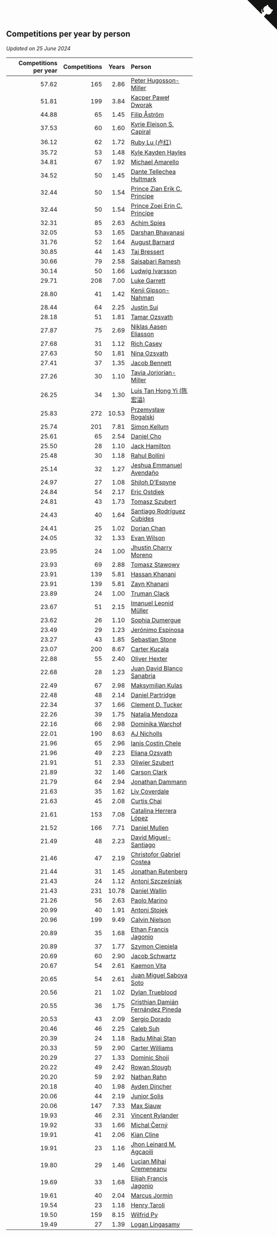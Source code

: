 ## Competitions per year by person

*Updated on 25 June 2024*

| Competitions per year | Competitions | Years | Person |
| ---: | ---: | ---: | :--- |
| 57.62 | 165 | 2.86 | [Peter Hugosson-Miller](https://www.worldcubeassociation.org/persons/2021HUGO01) |
| 51.81 | 199 | 3.84 | [Kacper Paweł Dworak](https://www.worldcubeassociation.org/persons/2020DWOR01) |
| 44.88 | 65 | 1.45 | [Filip Åström](https://www.worldcubeassociation.org/persons/2023ASTR01) |
| 37.53 | 60 | 1.60 | [Kyrie Eleison S. Capiral](https://www.worldcubeassociation.org/persons/2022CAPI02) |
| 36.12 | 62 | 1.72 | [Ruby Lu (卢红)](https://www.worldcubeassociation.org/persons/2022LURU01) |
| 35.72 | 53 | 1.48 | [Kyle Kayden Hayles](https://www.worldcubeassociation.org/persons/2022HAYL02) |
| 34.81 | 67 | 1.92 | [Michael Amarello](https://www.worldcubeassociation.org/persons/2022AMAR09) |
| 34.52 | 50 | 1.45 | [Dante Tellechea Hultmark](https://www.worldcubeassociation.org/persons/2023HULT01) |
| 32.44 | 50 | 1.54 | [Prince Zian Erik C. Principe](https://www.worldcubeassociation.org/persons/2022PRIN08) |
| 32.44 | 50 | 1.54 | [Prince Zoei Erin C. Principe](https://www.worldcubeassociation.org/persons/2022PRIN09) |
| 32.31 | 85 | 2.63 | [Achim Spies](https://www.worldcubeassociation.org/persons/2021SPIE01) |
| 32.05 | 53 | 1.65 | [Darshan Bhavanasi](https://www.worldcubeassociation.org/persons/2022BHAV01) |
| 31.76 | 52 | 1.64 | [August Barnard](https://www.worldcubeassociation.org/persons/2022BARN21) |
| 30.85 | 44 | 1.43 | [Taj Bressert](https://www.worldcubeassociation.org/persons/2023BRES01) |
| 30.66 | 79 | 2.58 | [Saisabari Ramesh](https://www.worldcubeassociation.org/persons/2021RAME01) |
| 30.14 | 50 | 1.66 | [Ludwig Ivarsson](https://www.worldcubeassociation.org/persons/2022IVAR01) |
| 29.71 | 208 | 7.00 | [Luke Garrett](https://www.worldcubeassociation.org/persons/2017GARR05) |
| 28.80 | 41 | 1.42 | [Kenji Gipson-Nahman](https://www.worldcubeassociation.org/persons/2023GIPS01) |
| 28.44 | 64 | 2.25 | [Justin Sui](https://www.worldcubeassociation.org/persons/2022SUIJ01) |
| 28.18 | 51 | 1.81 | [Tamar Ozsvath](https://www.worldcubeassociation.org/persons/2022OZSV04) |
| 27.87 | 75 | 2.69 | [Niklas Aasen Eliasson](https://www.worldcubeassociation.org/persons/2021ELIA01) |
| 27.68 | 31 | 1.12 | [Rich Casey](https://www.worldcubeassociation.org/persons/2023CASE06) |
| 27.63 | 50 | 1.81 | [Nina Ozsvath](https://www.worldcubeassociation.org/persons/2022OZSV03) |
| 27.41 | 37 | 1.35 | [Jacob Bennett](https://www.worldcubeassociation.org/persons/2023BENN04) |
| 27.26 | 30 | 1.10 | [Tavia Jorjorian-Miller](https://www.worldcubeassociation.org/persons/2023JORJ01) |
| 26.25 | 34 | 1.30 | [Luis Tan Hong Yi (陈宏溢)](https://www.worldcubeassociation.org/persons/2023YILU01) |
| 25.83 | 272 | 10.53 | [Przemysław Rogalski](https://www.worldcubeassociation.org/persons/2013ROGA02) |
| 25.74 | 201 | 7.81 | [Simon Kellum](https://www.worldcubeassociation.org/persons/2016KELL12) |
| 25.61 | 65 | 2.54 | [Daniel Cho](https://www.worldcubeassociation.org/persons/2021CHOD01) |
| 25.50 | 28 | 1.10 | [Jack Hamilton](https://www.worldcubeassociation.org/persons/2023HAMI08) |
| 25.48 | 30 | 1.18 | [Rahul Bollini](https://www.worldcubeassociation.org/persons/2023BOLL01) |
| 25.14 | 32 | 1.27 | [Jeshua Emmanuel Avendaño](https://www.worldcubeassociation.org/persons/2023AVEN01) |
| 24.97 | 27 | 1.08 | [Shiloh D’Espyne](https://www.worldcubeassociation.org/persons/2023DESP01) |
| 24.84 | 54 | 2.17 | [Eric Ostdiek](https://www.worldcubeassociation.org/persons/2022OSTD01) |
| 24.81 | 43 | 1.73 | [Tomasz Szubert](https://www.worldcubeassociation.org/persons/2022SZUB02) |
| 24.43 | 40 | 1.64 | [Santiago Rodríguez Cubides](https://www.worldcubeassociation.org/persons/2022CUBI01) |
| 24.41 | 25 | 1.02 | [Dorian Chan](https://www.worldcubeassociation.org/persons/2023DORI01) |
| 24.05 | 32 | 1.33 | [Evan Wilson](https://www.worldcubeassociation.org/persons/2023WILS11) |
| 23.95 | 24 | 1.00 | [Jhustin Charry Moreno](https://www.worldcubeassociation.org/persons/2023MORE20) |
| 23.93 | 69 | 2.88 | [Tomasz Stawowy](https://www.worldcubeassociation.org/persons/2021STAW01) |
| 23.91 | 139 | 5.81 | [Hassan Khanani](https://www.worldcubeassociation.org/persons/2018KHAN26) |
| 23.91 | 139 | 5.81 | [Zayn Khanani](https://www.worldcubeassociation.org/persons/2018KHAN28) |
| 23.89 | 24 | 1.00 | [Truman Clack](https://www.worldcubeassociation.org/persons/2023CLAC02) |
| 23.67 | 51 | 2.15 | [Imanuel Leonid Müller](https://www.worldcubeassociation.org/persons/2022MULL02) |
| 23.62 | 26 | 1.10 | [Sophia Dumergue](https://www.worldcubeassociation.org/persons/2023DUME02) |
| 23.49 | 29 | 1.23 | [Jerónimo Espinosa](https://www.worldcubeassociation.org/persons/2023ESPI07) |
| 23.27 | 43 | 1.85 | [Sebastian Stone](https://www.worldcubeassociation.org/persons/2022STON09) |
| 23.07 | 200 | 8.67 | [Carter Kucala](https://www.worldcubeassociation.org/persons/2015KUCA01) |
| 22.88 | 55 | 2.40 | [Oliver Hexter](https://www.worldcubeassociation.org/persons/2022HEXT01) |
| 22.68 | 28 | 1.23 | [Juan David Blanco Sanabria](https://www.worldcubeassociation.org/persons/2023SANA04) |
| 22.49 | 67 | 2.98 | [Maksymilian Kulas](https://www.worldcubeassociation.org/persons/2021KULA02) |
| 22.48 | 48 | 2.14 | [Daniel Partridge](https://www.worldcubeassociation.org/persons/2022PART02) |
| 22.34 | 37 | 1.66 | [Clement D. Tucker](https://www.worldcubeassociation.org/persons/2022TUCK09) |
| 22.26 | 39 | 1.75 | [Natalia Mendoza](https://www.worldcubeassociation.org/persons/2022MEND24) |
| 22.16 | 66 | 2.98 | [Dominika Warchoł](https://www.worldcubeassociation.org/persons/2021WARC01) |
| 22.01 | 190 | 8.63 | [AJ Nicholls](https://www.worldcubeassociation.org/persons/2015NICH04) |
| 21.96 | 65 | 2.96 | [Ianis Costin Chele](https://www.worldcubeassociation.org/persons/2021CHEL01) |
| 21.96 | 49 | 2.23 | [Eliana Ozsvath](https://www.worldcubeassociation.org/persons/2022OZSV01) |
| 21.91 | 51 | 2.33 | [Oliwier Szubert](https://www.worldcubeassociation.org/persons/2022SZUB01) |
| 21.89 | 32 | 1.46 | [Carson Clark](https://www.worldcubeassociation.org/persons/2023CLAR02) |
| 21.79 | 64 | 2.94 | [Jonathan Dammann](https://www.worldcubeassociation.org/persons/2021DAMM01) |
| 21.63 | 35 | 1.62 | [Liv Coverdale](https://www.worldcubeassociation.org/persons/2022COVE02) |
| 21.63 | 45 | 2.08 | [Curtis Chai](https://www.worldcubeassociation.org/persons/2022CHAI02) |
| 21.61 | 153 | 7.08 | [Catalina Herrera López](https://www.worldcubeassociation.org/persons/2017LOPE31) |
| 21.52 | 166 | 7.71 | [Daniel Mullen](https://www.worldcubeassociation.org/persons/2016MULL04) |
| 21.49 | 48 | 2.23 | [David Miguel-Santiago](https://www.worldcubeassociation.org/persons/2022MIGU02) |
| 21.46 | 47 | 2.19 | [Christofor Gabriel Costea](https://www.worldcubeassociation.org/persons/2022COST03) |
| 21.44 | 31 | 1.45 | [Jonathan Rutenberg](https://www.worldcubeassociation.org/persons/2023RUTE01) |
| 21.43 | 24 | 1.12 | [Antoni Szcześniak](https://www.worldcubeassociation.org/persons/2023SZCZ04) |
| 21.43 | 231 | 10.78 | [Daniel Wallin](https://www.worldcubeassociation.org/persons/2013WALL03) |
| 21.26 | 56 | 2.63 | [Paolo Marino](https://www.worldcubeassociation.org/persons/2021MARI04) |
| 20.99 | 40 | 1.91 | [Antoni Stojek](https://www.worldcubeassociation.org/persons/2022STOJ03) |
| 20.96 | 199 | 9.49 | [Calvin Nielson](https://www.worldcubeassociation.org/persons/2014NIEL03) |
| 20.89 | 35 | 1.68 | [Ethan Francis Jagonio](https://www.worldcubeassociation.org/persons/2022JAGO03) |
| 20.89 | 37 | 1.77 | [Szymon Ciepiela](https://www.worldcubeassociation.org/persons/2022CIEP01) |
| 20.69 | 60 | 2.90 | [Jacob Schwartz](https://www.worldcubeassociation.org/persons/2021SCHW01) |
| 20.67 | 54 | 2.61 | [Kaemon Vita](https://www.worldcubeassociation.org/persons/2021VITA01) |
| 20.65 | 54 | 2.61 | [Juan Miguel Saboya Soto](https://www.worldcubeassociation.org/persons/2021SOTO01) |
| 20.56 | 21 | 1.02 | [Dylan Trueblood](https://www.worldcubeassociation.org/persons/2023TRUE02) |
| 20.55 | 36 | 1.75 | [Cristhian Damián Fernández Pineda](https://www.worldcubeassociation.org/persons/2022PINE05) |
| 20.53 | 43 | 2.09 | [Sergio Dorado](https://www.worldcubeassociation.org/persons/2022CORR05) |
| 20.46 | 46 | 2.25 | [Caleb Suh](https://www.worldcubeassociation.org/persons/2022SUHC01) |
| 20.39 | 24 | 1.18 | [Radu Mihai Stan](https://www.worldcubeassociation.org/persons/2023STAN09) |
| 20.33 | 59 | 2.90 | [Carter Williams](https://www.worldcubeassociation.org/persons/2021WILL06) |
| 20.29 | 27 | 1.33 | [Dominic Shoji](https://www.worldcubeassociation.org/persons/2023SHOJ01) |
| 20.22 | 49 | 2.42 | [Rowan Stough](https://www.worldcubeassociation.org/persons/2022STOU01) |
| 20.20 | 59 | 2.92 | [Nathan Rahn](https://www.worldcubeassociation.org/persons/2021RAHN01) |
| 20.18 | 40 | 1.98 | [Ayden Dincher](https://www.worldcubeassociation.org/persons/2022DINC01) |
| 20.06 | 44 | 2.19 | [Junior Solis](https://www.worldcubeassociation.org/persons/2022SOLI03) |
| 20.06 | 147 | 7.33 | [Max Siauw](https://www.worldcubeassociation.org/persons/2017SIAU02) |
| 19.93 | 46 | 2.31 | [Vincent Rylander](https://www.worldcubeassociation.org/persons/2022RYLA01) |
| 19.92 | 33 | 1.66 | [Michal Černý](https://www.worldcubeassociation.org/persons/2022CERN03) |
| 19.91 | 41 | 2.06 | [Kian Cline](https://www.worldcubeassociation.org/persons/2022CLIN01) |
| 19.91 | 23 | 1.16 | [Jhon Leinard M. Agcaoili](https://www.worldcubeassociation.org/persons/2023AGCA01) |
| 19.80 | 29 | 1.46 | [Lucian Mihai Cremeneanu](https://www.worldcubeassociation.org/persons/2023CREM01) |
| 19.69 | 33 | 1.68 | [Elijah Francis Jagonio](https://www.worldcubeassociation.org/persons/2022JAGO02) |
| 19.61 | 40 | 2.04 | [Marcus Jormin](https://www.worldcubeassociation.org/persons/2022JORM01) |
| 19.54 | 23 | 1.18 | [Henry Taroli](https://www.worldcubeassociation.org/persons/2023TARO01) |
| 19.50 | 159 | 8.15 | [Wilfrid Py](https://www.worldcubeassociation.org/persons/2016PYWI01) |
| 19.49 | 27 | 1.39 | [Logan Lingasamy](https://www.worldcubeassociation.org/persons/2023LING02) |


<a href="https://github.com/jonatanklosko/wca_statistics" class="github-corner" aria-label="View source on Github"><svg width="80" height="80" viewBox="0 0 250 250" style="fill:#151513; color:#fff; position: absolute; top: 0; border: 0; right: 0;" aria-hidden="true"><path d="M0,0 L115,115 L130,115 L142,142 L250,250 L250,0 Z"></path><path d="M128.3,109.0 C113.8,99.7 119.0,89.6 119.0,89.6 C122.0,82.7 120.5,78.6 120.5,78.6 C119.2,72.0 123.4,76.3 123.4,76.3 C127.3,80.9 125.5,87.3 125.5,87.3 C122.9,97.6 130.6,101.9 134.4,103.2" fill="currentColor" style="transform-origin: 130px 106px;" class="octo-arm"></path><path d="M115.0,115.0 C114.9,115.1 118.7,116.5 119.8,115.4 L133.7,101.6 C136.9,99.2 139.9,98.4 142.2,98.6 C133.8,88.0 127.5,74.4 143.8,58.0 C148.5,53.4 154.0,51.2 159.7,51.0 C160.3,49.4 163.2,43.6 171.4,40.1 C171.4,40.1 176.1,42.5 178.8,56.2 C183.1,58.6 187.2,61.8 190.9,65.4 C194.5,69.0 197.7,73.2 200.1,77.6 C213.8,80.2 216.3,84.9 216.3,84.9 C212.7,93.1 206.9,96.0 205.4,96.6 C205.1,102.4 203.0,107.8 198.3,112.5 C181.9,128.9 168.3,122.5 157.7,114.1 C157.9,116.9 156.7,120.9 152.7,124.9 L141.0,136.5 C139.8,137.7 141.6,141.9 141.8,141.8 Z" fill="currentColor" class="octo-body"></path></svg></a><style>.github-corner:hover .octo-arm{animation:octocat-wave 560ms ease-in-out}@keyframes octocat-wave{0%,100%{transform:rotate(0)}20%,60%{transform:rotate(-25deg)}40%,80%{transform:rotate(10deg)}}@media (max-width:500px){.github-corner:hover .octo-arm{animation:none}.github-corner .octo-arm{animation:octocat-wave 560ms ease-in-out}}</style>
